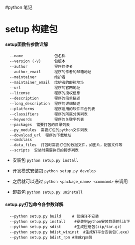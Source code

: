#python 笔记

# setup 构建包

#### setup函数各参数详解

```
  --name              包名称
  --version (-V)      包版本
  --author            程序的作者
  --author_email      程序的作者的邮箱地址
  --maintainer        维护者
  --maintainer_email  维护者的邮箱地址
  --url               程序的官网地址
  --license           程序的授权信息
  --description       程序的简单描述
  --long_description  程序的详细描述
  --platforms         程序适用的软件平台列表
  --classifiers       程序的所属分类列表
  --keywords          程序的关键字列表
  --packages  需要打包的目录列表
  --py_modules  需要打包的python文件列表
  --download_url  程序的下载地址
  --cmdclass  
  --data_files  打包时需要打包的数据文件，如图片，配置文件等
  --scripts  安装时需要执行的脚步列表

```

* 安装包 `python setup.py install`

* 开发模式安装包 `python setup.py develop`

- 之后就可以通过 ` python <package_name> <command> ` 来调用

* 卸载包 `python setup.py uninstall`

#### setup.py打包命令各参数详解

```
  --python setup.py build     # 仅编译不安装
  --python setup.py install    #安装到python安装目录的lib下
  --python setup.py sdist      #生成压缩包(zip/tar.gz)
  --python setup.py bdist_wininst  #生成NT平台安装包(.exe)
  --python setup.py bdist_rpm #生成rpm包

```